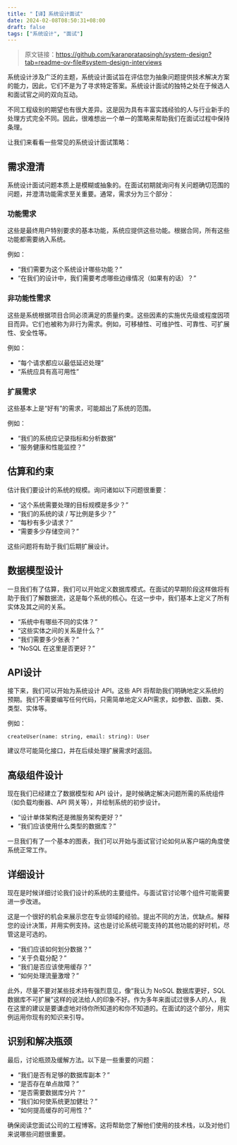 ```yaml
---
title: "【译】系统设计面试"
date: 2024-02-08T08:50:31+08:00
draft: false
tags: ["系统设计", "面试"]
---
```

> 原文链接：https://github.com/karanpratapsingh/system-design?tab=readme-ov-file#system-design-interviews

系统设计涉及广泛的主题，系统设计面试旨在评估您为抽象问题提供技术解决方案的能力，因此，它们不是为了寻求特定答案。系统设计面试的独特之处在于候选人和面试官之间的双向互动。

不同工程级别的期望也有很大差异。这是因为具有丰富实践经验的人与行业新手的处理方式完全不同。因此，很难想出一个单一的策略来帮助我们在面试过程中保持条理。

让我们来看看一些常见的系统设计面试策略：

## 需求澄清

系统设计面试问题本质上是模糊或抽象的。在面试初期就询问有关问题确切范围的问题，并澄清功能需求至关重要。通常，需求分为三个部分：

### 功能需求

这些是最终用户特别要求的基本功能，系统应提供这些功能。根据合同，所有这些功能都需要纳入系统。

例如：

- “我们需要为这个系统设计哪些功能？”
- “在我们的设计中，我们需要考虑哪些边缘情况（如果有的话）？”

### 非功能性需求

这些是系统根据项目合同必须满足的质量约束。这些因素的实施优先级或程度因项目而异。它们也被称为非行为需求。例如，可移植性、可维护性、可靠性、可扩展性、安全性等。

例如：

- “每个请求都应以最低延迟处理”
- “系统应具有高可用性”

### 扩展需求

这些基本上是“好有”的需求，可能超出了系统的范围。

例如：

- “我们的系统应记录指标和分析数据”
- “服务健康和性能监控？”

## 估算和约束

估计我们要设计的系统的规模。询问诸如以下问题很重要：

- “这个系统需要处理的目标规模是多少？”
- “我们的系统的读 / 写比例是多少？”
- “每秒有多少请求？”
- “需要多少存储空间？”

这些问题将有助于我们后期扩展设计。

## 数据模型设计

一旦我们有了估算，我们可以开始定义数据库模式。在面试的早期阶段这样做将有助于我们了解数据流，这是每个系统的核心。在这一步中，我们基本上定义了所有实体及其之间的关系。

- “系统中有哪些不同的实体？”
- “这些实体之间的关系是什么？”
- “我们需要多少张表？”
- “NoSQL 在这里是否更好？”

## API设计

接下来，我们可以开始为系统设计 API。这些 API 将帮助我们明确地定义系统的预期。我们不需要编写任何代码，只需简单地定义API需求，如参数、函数、类、类型、实体等。

例如：

`createUser(name: string, email: string): User`

建议尽可能简化接口，并在后续处理扩展需求时返回。

## 高级组件设计

现在我们已经建立了数据模型和 API 设计，是时候确定解决问题所需的系统组件（如负载均衡器、API 网关等），并绘制系统的初步设计。

- “设计单体架构还是微服务架构更好？”
- “我们应该使用什么类型的数据库？”

一旦我们有了一个基本的图表，我们可以开始与面试官讨论如何从客户端的角度使系统正常工作。

## 详细设计

现在是时候详细讨论我们设计的系统的主要组件。与面试官讨论哪个组件可能需要进一步改进。

这是一个很好的机会来展示您在专业领域的经验。提出不同的方法，优缺点。解释您的设计决策，并用实例支持。这也是讨论系统可能支持的其他功能的好时机，尽管这是可选的。

- “我们应该如何划分数据？”
- “关于负载分配？”
- “我们是否应该使用缓存？”
- “如何处理流量激增？”

此外，尽量不要对某些技术持有强烈意见，像“我认为 NoSQL 数据库更好，SQL 数据库不可扩展”这样的说法给人的印象不好。作为多年来面试过很多人的人，我在这里的建议是要谦虚地对待你所知道的和你不知道的。在面试的这个部分，用实例运用你现有的知识来引导。

## 识别和解决瓶颈

最后，讨论瓶颈及缓解方法。以下是一些重要的问题：

- “我们是否有足够的数据库副本？”
- “是否存在单点故障？”
- “是否需要数据库分片？”
- “我们如何使系统更加健壮？”
- “如何提高缓存的可用性？”

确保阅读您面试公司的工程博客。这将帮助您了解他们使用的技术栈，以及对他们来说哪些问题很重要。